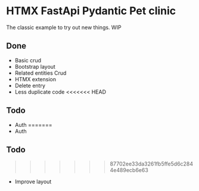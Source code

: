 ﻿# HTMX FastApi Pydantic Pet clinic

The classic example to try out new things. WIP

## Done

* Basic crud
* Bootstrap layout
* Related entities Crud
* HTMX extension
* Delete entry
* Less duplicate code
<<<<<<< HEAD

## Todo

* Auth
=======
* Auth

## Todo


>>>>>>> 87702ee33da3261fb5ffe5d6c2844e489ecb6e63
* Improve layout
